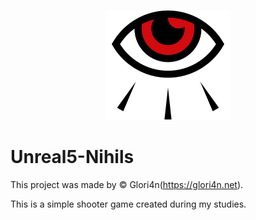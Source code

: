 <p align="center"><img src="https://github.com/glori4n/laravel-relationships-exercise/blob/master/public/images/glogo.png"></>

# Unreal5-Nihils
This project was made by © Glori4n(https://glori4n.net).

This is a simple shooter game created during my studies.